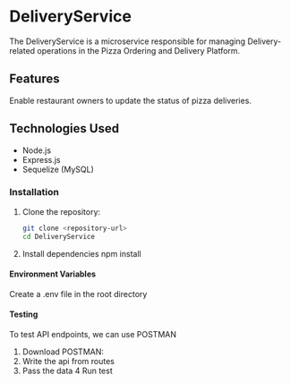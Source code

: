 # DeliveryService

The DeliveryService is a microservice responsible for managing Delivery-related operations in the Pizza Ordering and Delivery Platform.

## Features

Enable restaurant owners to update the status of pizza deliveries.

## Technologies Used

- Node.js
- Express.js
- Sequelize (MySQL)

### Installation

1. Clone the repository:

   ```bash
   git clone <repository-url>
   cd DeliveryService

2. Install dependencies
    npm install

#### Environment Variables

Create a .env file in the root directory 

#### Testing

To test API endpoints, we can use POSTMAN

1. Download POSTMAN:
2. Write the api from routes
3. Pass the data
4 Run test